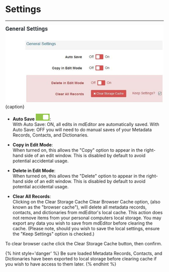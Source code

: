 # Settings

---

![General Settings Image](/assets/reference/settings/GeneralSettingsScreenshot.JPG){caption}




 - **Auto Save** ![Auto Save Switch](/assets/bullets/switch-right.png):  
 With Auto Save: ON, all edits in mdEditor are automatically saved.  With Auto Save: OFF you will need to do manual saves of your <span class="md-panel">Metadata Records</span>, <span class="md-panel">Contacts</span>, and <span class="md-panel">Dictionaries</span>. 
 
- **Copy in Edit Mode**:  
When turned on, this allows the "Copy" option to appear in the right-hand side of an edit window. This is disabled by default to avoid potential accidental usage.  

- **Delete in Edit Mode**:  
When turned on, this allows the "Delete" option to appear in the right-hand side of an edit window. This is disabled by default to avoid potential accidental usage.

- **Clear All Records**:  
Clicking on the <span class="btn btn-danger btn-sm">Clear Storage Cache</span> Clear Browser Cache option, (also known as the "browser cache"), will delete all metadata records, contacts, and dictionaries from mdEditor's local cache.  This action does not remove items from your personal computers local storage.  You may export any data you wish to save from mdEditor before clearing the cache.  (Please note, should you wish to save the local settings, ensure the "Keep Settings" option is checked.) 

To clear browser cache click the <span class="btn btn-danger btn-xs"> <i class="fa fa-times"> </i> Clear Storage Cache</span> button, then confirm. 

{% hint style='danger' %}
Be sure loaded <span class="md-panel">Metadata Records</span>, <span class="md-panel">Contacts</span>, and <span class="md-panel">Dictionaries</span> have been exported to local storage before clearing cache if you wish to have access to them later.
{% endhint %}

